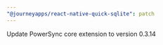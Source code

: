 ```yaml
---
"@journeyapps/react-native-quick-sqlite": patch
---
```


Update PowerSync core extension to version 0.3.14
